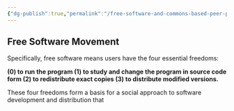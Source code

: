 ```yaml
---
{"dg-publish":true,"permalink":"/free-software-and-commons-based-peer-production-exploring-alternative-value-forms/"}
---
```



## Free Software Movement
Specifically, free software means users have the four essential freedoms: 

**(0) to run the program 
(1) to study and change the program in source code form
(2) to redistribute exact copies
(3) to distribute modified versions.**

These four freedoms form a basis for a social approach to software development and distribution that 